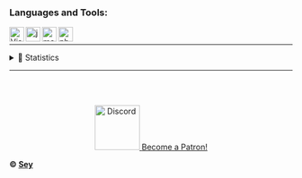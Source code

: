 
### Languages and Tools:

<img align="left" alt="Visual Studio Code" width="26px" src="https://i.imgur.com/LwSdAlE.png" />
<img align="left" alt="js" width="26px" src="https://i.imgur.com/3u1wzwE.png" />
<img align="left" alt="mongodb" width="26px" src="https://imgur.com/xN5cFRr.png" /> 
<img align="left" alt="photoshop" width="26px" src="https://i.imgur.com/OC1RcS5.jpg" /> <br />

<!-- ### Jobs
Currently coding discord bots for payments. Send me a message on discord to discuss.<br>
(Reputation) -> [epicnpc.com](https://www.epicnpc.com/members/reconlx.1167846/)<br /> -->

---

<details>
<summary><a align ="right">🔎 Statistics </a></summary>
  </br>
  </br>

<a>
  <a href="https://github.com/anuraghazra/convoychat">
  <img align="center" src="https://github-readme-stats.vercel.app/api?username=Seyzou&show_icons=true&theme=onedark" />
</a>
  <img align="center" src="https://riday-ghstats.vercel.app/api/top-langs/?username=Seyzou&theme=tokyonight&layout=compact" />
</a>
</details>

---

</br>
</br>

<p align="center">
<a href="https://discord.gg/SahXGQ6">
    <img src="https://user-images.githubusercontent.com/59381835/92191514-d649ad80-ee18-11ea-9bc4-e95c7a122a99.png" alt="Discord" width="80"/>
  </a>
  <a href="https://www.patreon.com/bePatron?u=49680585" data-patreon-widget-type="become-patron-button">Become a Patron!</a><script async src="https://c6.patreon.com/becomePatronButton.bundle.js"></script>
</p>



**© [Sey](https://github.com/Seyzou)**
